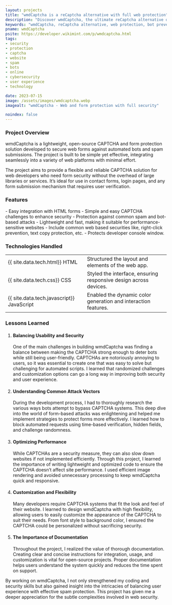```yaml
---
layout: projects
title: "wmdCaptcha is a reCaptcha alternative with full web protection"
description: "Discover wmdCaptcha, the ultimate reCaptcha alternative designed to provide comprehensive web protection. Enhance your site's security while ensuring a seamless user experience. Protect against bots and spam effortlessly"
keywords: "wmdCaptcha, reCaptcha alternative, web protection, bot prevention, spam protection, website security, user experience, online security solutions"
pname: wmdCaptcha
psite: https://developer.wikimint.com/p/wmdcaptcha.html
tags:
- security
- protection
- captcha
- website
- spam
- bots
- online
- cybersecurity
- user experience
- technology

date: 2023-07-15
image: /assets/images/wmdcaptcha.webp
imagealt: "wmdCaptcha - Web and form protection with full security"

noindex: false
---
```


 <div class="card shadow-sm mb-4">
    <div class="card-header">
        <h3 class="card-title">Project Overview</h3>
    </div>
    <!-- Project overview-->
    <div class="card-body">
        <p>wmdCaptcha is a lightweight, open-source CAPTCHA and form protection solution developed to secure web forms against automated bots and spam submissions. The project is built to be simple yet effective, integrating seamlessly into a variety of web platforms with minimal effort.</p>
        <p>The project aims to provide a flexible and reliable CAPTCHA solution for web developers who need form security without the overhead of large libraries or services. It’s ideal for use in contact forms, login pages, and any form submission mechanism that requires user verification.</p>
    </div>
</div>
<!-- Features -->
<div class="card shadow-sm mb-4">
    <div class="card-header">
        <h3 class="card-title">Features</h3>
    </div>
    <div class="card-body">
        - Easy integration with HTML forms
        - Simple and easy CAPTCHA challenges to enhance security
        - Protection against common spam and bot-based attacks
        - Lightweight and fast, making it suitable for performance-sensitive websites
        - Include common web based securities like, right-click prevention, text copy protection, etc.
        - Protects developer console window.
    </div>
</div>

<!-- Technologies Used -->
<div class="card shadow-sm mb-4" id="techStack">
    <div class="card-header">
        <h3 class="card-title">Technologies Handled</h3>
    </div>
    <div class="card-body">
           <table>
      <tr><td>{{ site.data.tech.html}} HTML</td><td>Structured the layout and elements of the web app.</td></tr>
      <tr><td>{{ site.data.tech.css}} CSS</td><td>Styled the interface, ensuring responsive design across devices.</td></tr>
      <tr><td>{{ site.data.tech.javascript}} JavaScript</td><td>Enabled the dynamic color generation and interaction features.</td></tr>
    </table>
    </div>
</div>

<!-- Lessons Learned -->
  <div class="card shadow-sm mb-4">
      <div class="card-header">
          <h3 class="card-title">Lessons Learned</h3>
      </div>
      <div class="card-body">
<ol>
<li><h4>Balancing Usability and Security</h4>
<p>One of the main challenges in building wmdCaptcha was finding a balance between making the CAPTCHA strong enough to deter bots while still being user-friendly. CAPTCHAs are notoriously annoying to users, so it was essential to create one that was easy to solve but challenging for automated scripts. I learned that randomized challenges and customization options can go a long way in improving both security and user experience.</p>
</li>
<li><h4>Understanding Common Attack Vectors</h4>
<p>During the development process, I had to thoroughly research the various ways bots attempt to bypass CAPTCHA systems. This deep dive into the world of form-based attacks was enlightening and helped me implement strategies to protect forms more effectively. I learned how to block automated requests using time-based verification, hidden fields, and challenge randomness.</p>
</li>

<li><h4>Optimizing Performance</h4>
<p>While CAPTCHAs are a security measure, they can also slow down websites if not implemented efficiently. Through this project, I learned the importance of writing lightweight and optimized code to ensure the CAPTCHA doesn’t affect site performance. I used efficient image rendering and avoided unnecessary processing to keep wmdCaptcha quick and responsive.</p>
</li>

<li><h4>Customization and Flexibility</h4>
<p>Many developers require CAPTCHA systems that fit the look and feel of their website. I learned to design wmdCaptcha with high flexibility, allowing users to easily customize the appearance of the CAPTCHA to suit their needs. From font style to background color, I ensured the CAPTCHA could be personalized without sacrificing security.</p>
</li>

<li><h4>The Importance of Documentation</h4>
<p>Throughout the project, I realized the value of thorough documentation. Creating clear and concise instructions for integration, usage, and customization is vital for open-source projects. Proper documentation helps users understand the system quickly and reduces the time spent on support.</p>
</li>
</ol>

<p>By working on wmdCaptcha, I not only strengthened my coding and security skills but also gained insight into the intricacies of balancing user experience with effective spam protection. This project has given me a deeper appreciation for the subtle complexities involved in web security.</p>

</div>
</div>

